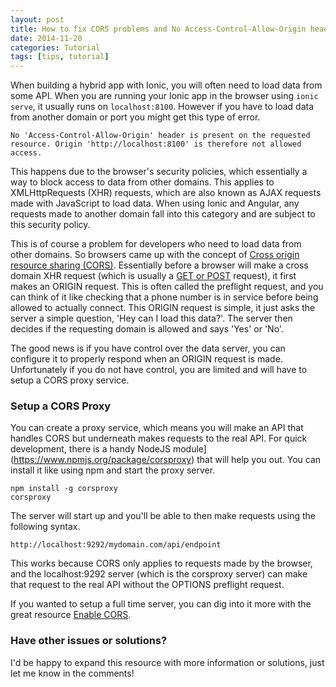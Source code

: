 ```yaml
---
layout: post
title: How to fix CORS problems and No Access-Control-Allow-Origin header errors with Ionic
date: 2014-11-20
categories: Tutorial
tags: [tips, tutorial]
---
```

When building a hybrid app with Ionic, you will often need to load data from some API. When you are running your Ionic app in the browser using `ionic serve`, it usually runs on `localhost:8100`. However if you have to load data from another domain or port you might get this type of error.

    No 'Access-Control-Allow-Origin' header is present on the requested resource. Origin 'http://localhost:8100' is therefore not allowed access.

This happens due to the browser's security policies, which essentially a way to block access to data from other domains. This applies to XMLHttpRequests (XHR) requests, which are also known as AJAX requests made with JavaScript to load data. When using Ionic and Angular, any requests made to another domain fall into this category and are subject to this security policy.

This is of course a problem for developers who need to load data from other domains. So browsers came up with the concept of [Cross origin resource sharing (CORS)](https://en.wikipedia.org/wiki/Cross-origin_resource_sharing). Essentially before a browser will make a cross domain XHR request (which is usually a [GET or POST](http://blog.teamtreehouse.com/the-definitive-guide-to-get-vs-post) request), it first makes an ORIGIN request. This is often called the preflight request, and you can think of it like checking that a phone number is in service before being allowed to actually connect. This ORIGIN request is simple, it just asks the server a simple question, 'Hey can I load this data?'. The server then decides if the requesting domain is allowed and says 'Yes' or 'No'.

The good news is if you have control over the data server, you can configure it to properly respond when an ORIGIN request is made. Unfortunately if you do not have control, you are limited and will have to setup a CORS proxy service.

### Setup a CORS Proxy

You can create a proxy service, which means you will make an API that handles CORS but underneath makes requests to the real API. For quick development, there is a handy NodeJS module](https://www.npmjs.org/package/corsproxy) that will help you out. You can install it like using npm and start the proxy server.

    npm install -g corsproxy
    corsproxy

The server will start up and you'll be able to then make requests using the following syntax.

    http://localhost:9292/mydomain.com/api/endpoint

This works because CORS only applies to requests made by the browser, and the localhost:9292 server (which is the corsproxy server) can make that request to the real API without the OPTIONS preflight request.

If you wanted to setup a full time server, you can dig into it more with the great resource [Enable CORS](http://enable-cors.org).

### Have other issues or solutions?

I'd be happy to expand this resource with more information or solutions, just let me know in the comments!
